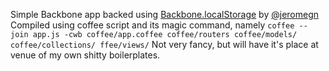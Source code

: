 Simple Backbone app backed using [Backbone.localStorage](https://github.com/jeromegn/Backbone.localStorage) by [@jeromegn](https://github.com/jeromegn)
Compiled using coffee script and its magic command, namely
`coffee --join app.js -cwb coffee/app.coffee coffee/routers coffee/models/ coffee/collections/ ffee/views/`
Not very fancy, but will have it's place at venue of my own shitty boilerplates.